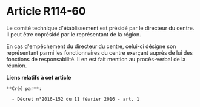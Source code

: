 # Article R114-60

Le comité technique d'établissement est présidé par le directeur du centre. Il peut être coprésidé par le représentant de la
région. 

En cas d'empêchement du directeur du centre, celui-ci désigne son représentant parmi les fonctionnaires du centre exerçant
auprès de lui des fonctions de responsabilité. Il en est fait mention au procès-verbal de la réunion.

**Liens relatifs à cet article**

	**Créé par**:

	  - Décret n°2016-152 du 11 février 2016 - art. 1
